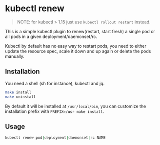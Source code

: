 # kubectl renew

> NOTE: for kubectl > 1.15 just use `kubectl rollout restart` instead.

This is a simple kubectl plugin to renew(restart, start fresh) a single pod or all pods in a given deployment/daemonset/rc.

Kubectl by default has no easy way to restart pods, you need to either update the resource spec, scale it down and up again or delete the pods manually.

## Installation

You need a shell (sh for instance), kubectl and jq.

```sh
make install
make uninstall
```

By default it will be installed at `/usr/local/bin`, you can customize the installation prefix with `PREFIX=/usr make install`.

## Usage

```sh
kubectl renew pod|deployment|daemonset|rc NAME
```
